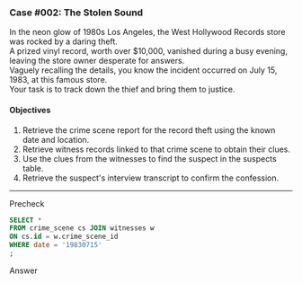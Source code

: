 ### Case #002: The Stolen Sound  
In the neon glow of 1980s Los Angeles, the West Hollywood Records store was rocked by a daring theft.    
A prized vinyl record, worth over $10,000, vanished during a busy evening, leaving the store owner desperate for answers.    
Vaguely recalling the details, you know the incident occurred on July 15, 1983, at this famous store.    
Your task is to track down the thief and bring them to justice.
  
#### Objectives
1. Retrieve the crime scene report for the record theft using the known date and location.
2. Retrieve witness records linked to that crime scene to obtain their clues.
3. Use the clues from the witnesses to find the suspect in the suspects table.
4. Retrieve the suspect's interview transcript to confirm the confession.
---
Precheck
```sql
SELECT *
FROM crime_scene cs JOIN witnesses w 
ON cs.id = w.crime_scene_id
WHERE date = '19830715'
;
```
Answer
```sql


